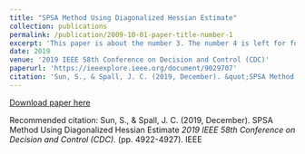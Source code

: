 ```yaml
---
title: "SPSA Method Using Diagonalized Hessian Estimate"
collection: publications
permalink: /publication/2009-10-01-paper-title-number-1
excerpt: 'This paper is about the number 3. The number 4 is left for future work.'
date: 2019
venue: '2019 IEEE 58th Conference on Decision and Control (CDC)'
paperurl: 'https://ieeexplore.ieee.org/document/9029707'
citation: 'Sun, S., & Spall, J. C. (2019, December). &quot;SPSA Method Using Diagonalized Hessian Estimate.&quot; <i>2019 IEEE 58th Conference on Decision and Control (CDC)</i>. (pp. 4922-4927). IEEE'
---
```



[Download paper here](https://ieeexplore.ieee.org/document/9029707)

Recommended citation: Sun, S., & Spall, J. C. (2019, December). SPSA Method Using Diagonalized Hessian Estimate <i>2019 IEEE 58th Conference on Decision and Control (CDC)</i>. (pp. 4922-4927). IEEE
